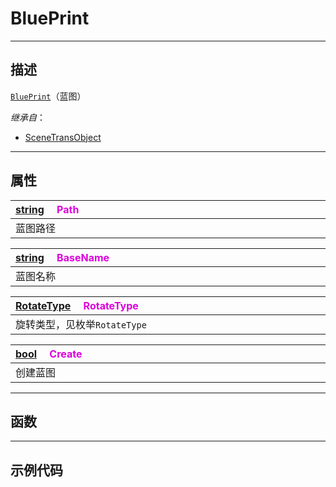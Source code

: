 # BluePrint
------------------------------------------------------------------------------------------
## 描述

[`BluePrint`](/Api/Class/Build/SandboxBluePrint.md)（蓝图）

*继承自*：
* [SceneTransObject](/Api/Class/NoType/SceneTransObject.md)

------------------------------------------------------------------------------------------
## 属性

|<div style="width:1000px">[string](/Api/DataType/String.md) &emsp;<font color="dd00dd">Path</font></div>|
|:---|
|蓝图路径|

|<div style="width:1000px">[string](/Api/DataType/String.md) &emsp;<font color="dd00dd">BaseName</font></div>|
|:---|
|蓝图名称|

|<div style="width:1000px">[RotateType](/Api/Enumerate/UI/RotateType.md) &emsp;<font color="dd00dd">RotateType</font></div>|
|:---|
|旋转类型，见枚举`RotateType`|

|<div style="width:1000px">[bool](/Api/DataType/Bool.md) &emsp;<font color="dd00dd">Create</font></div>|
|:---|
|创建蓝图|

------------------------------------------------------------------------------------------
## 函数

------------------------------------------------------------------------------------------
## 示例代码

```lua


```